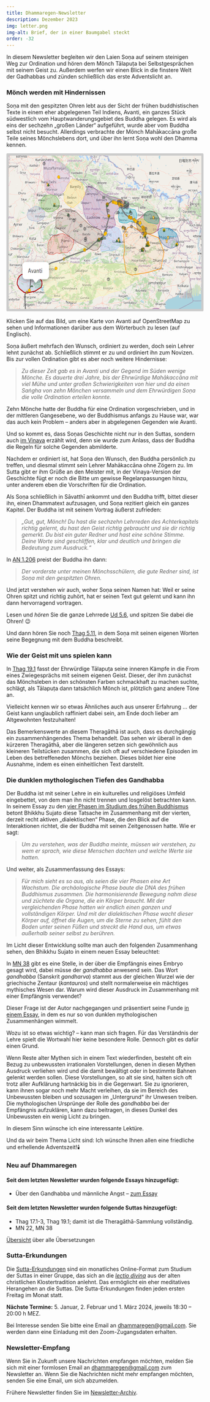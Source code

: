 ```yaml
---
title: Dhammaregen-Newsletter
description: Dezember 2023
img: letter.png
img-alt: Brief, der in einer Baumgabel steckt
order: -32
---
```


In diesem Newsletter begleiten wir den Laien Soṇa auf seinem steinigen Weg zur Ordination und hören dem Mönch Tālapuṭa bei Selbstgesprächen mit seinem Geist zu. Außerdem werfen wir einen Blick in die finstere Welt der Gadhabbas und zünden schließlich das erste Adventslicht an.

### Mönch werden mit Hindernissen

Soṇa mit den gespitzten Ohren lebt aus der Sicht der frühen buddhistischen Texte in einem eher abgelegenen Teil Indiens, Avanti, ein ganzes Stück südwestlich vom Hauptwanderungsgebiet des Buddha gelegen. Es wird als eins der sechzehn „großen Länder“ aufgeführt, wurde aber vom Buddha selbst nicht besucht. Allerdings verbrachte der Mönch Mahākaccāna große Teile seines Mönchslebens dort, und über ihn lernt Soṇa wohl den Dhamma kennen. 

<a title="Klick zu Karte und Info über Avanti" href="https://suttacentral.net/define/avanti?lang=de" target="_blank"><img alt="Karte von Indien mit Avanti" style="padding: 0.4em; border-radius: 0.2em; background: #cccccc; height: 400px;" src="img/avanti.png"></a>

Klicken Sie auf das Bild, um eine Karte von Avanti auf OpenStreetMap zu sehen und Informationen darüber aus dem Wörterbuch zu lesen (auf Englisch).

Soṇa äußert mehrfach den Wunsch, ordiniert zu werden, doch sein Lehrer lehnt zunächst ab. Schließlich stimmt er zu und ordiniert ihn zum Novizen. Bis zur vollen Ordination gibt es aber noch weitere Hindernisse:

>*Zu dieser Zeit gab es in Avanti und der Gegend im Süden wenige Mönche. Es dauerte drei Jahre, bis der Ehrwürdige Mahākaccāna mit viel Mühe und unter großen Schwierigkeiten von hier und da einen Saṅgha von zehn Mönchen versammeln und dem Ehrwürdigen Soṇa die volle Ordination erteilen konnte.*

Zehn Mönche hatte der Buddha für eine Ordination vorgeschrieben, und in der mittleren Gangesebene, wo der Buddhismus anfangs zu Hause war, war das auch kein Problem – anders aber in abgelegenen Gegenden wie Avanti.

Und so kommt es, dass Soṇas Geschichte nicht nur in den Suttas, sondern auch [im Vinaya](https://suttacentral.net/pli-tv-kd5/de/maitrimurti-traetow?lang=de&reference=main&highlight=true#11) erzählt wird, denn sie wurde zum Anlass, dass der Buddha die Regeln für solche Gegenden abmilderte.

Nachdem er ordiniert ist, hat Soṇa den Wunsch, den Buddha persönlich zu treffen, und diesmal stimmt sein Lehrer Mahākaccāna ohne Zögern zu. Im Sutta gibt er ihm Grüße an den Meister mit, in der Vinaya-Version der Geschichte fügt er noch die Bitte um gewisse Regelanpassungen hinzu, unter anderem eben die Vorschriften für die Ordination.

Als Soṇa schließlich in Sāvatthī ankommt und den Buddha trifft, bittet dieser ihn, einen Dhammatext aufzusagen, und Soṇa rezitiert gleich ein ganzes Kapitel. Der Buddha ist mit seinem Vortrag äußerst zufrieden:

>*„Gut, gut, Mönch! Du hast die sechzehn Lehrreden des Achterkapitels richtig gelernt, du hast den Geist richtig gebraucht und sie dir richtig gemerkt. Du bist ein guter Redner und hast eine schöne Stimme. Deine Worte sind geschliffen, klar und deutlich und bringen die Bedeutung zum Ausdruck.“*

In [AN 1.206](#/sutta/an1.206/de/sabbamitta) preist der Buddha ihn dann:

>*Der vorderste unter meinen Mönchsschülern, die gute Redner sind, ist Soṇa mit den gespitzten Ohren.*

Und jetzt verstehen wir auch, woher Soṇa seinen Namen hat: Weil er seine Ohren spitzt und richtig zuhört, hat er seinen Text gut gelernt und kann ihn dann hervorragend vortragen.

Lesen und *hören* Sie die ganze Lehrrede [Ud 5.6](#/sutta/ud5.6/de/sabbamitta), und spitzen Sie dabei die Ohren! 😉

Und dann hören Sie noch [Thag 5.11](#/sutta/thag5.11/de/sabbamitta), in dem Soṇa mit seinen eigenen Worten seine Begegnung mit dem Buddha beschreibt.

### Wie der Geist mit uns spielen kann

In [Thag 19.1](#/sutta/thag19.1/de/sabbamitta) fasst der Ehrwürdige Tālapuṭa seine inneren Kämpfe in die From eines Zwiegesprächs mit seinem eigenen Geist. Dieser, der ihm zunächst das Mönchsleben in den schönsten Farben schmackhaft zu machen suchte, schlägt, als Tālapuṭa dann tatsächlich Mönch ist, plötzlich ganz andere Töne an.

Vielleicht kennen wir so etwas Ähnliches auch aus unserer Erfahrung … der Geist kann unglaublich raffiniert dabei sein, am Ende doch lieber am Altgewohnten festzuhalten!

Das Bemerkenswerte an diesem Theragāthā ist auch, dass es durchgängig ein zusammenhängendes Thema behandelt. Das sehen wir überall in den kürzeren Theragāthā, aber die längeren setzen sich gewöhnlich aus kleineren Teilstücken zusammen, die sich oft auf verschiedene Episoden im Leben des betreffeneden Mönchs beziehen. Dieses bildet hier eine Ausnahme, indem es einen einheitlichen Text darstellt.

### Die dunklen mythologischen Tiefen des Gandhabba

Der Buddha ist mit seiner Lehre in ein kulturelles und religiöses Umfeld eingebettet, von dem man ihn nicht trennen und losgelöst betrachten kann. In seinem Essay zu den [vier Phasen im Studium des frühen Buddhismus](#/wiki/buddhismuskunde/phasen) betont Bhikkhu Sujato diese Tatsache im Zusammenhang mit der vierten, derzeit recht aktiven „dialektischen“ Phase, die den Blick auf die Interaktionen richtet, die der Buddha mit seinen Zeitgenossen hatte. Wie er sagt:

>*Um zu verstehen, was der Buddha meinte, müssen wir verstehen, zu wem er sprach, wie diese Menschen dachten und welche Werte sie hatten.*

Und weiter, als Zusammenfassung des Essays:

>*Für mich sieht es so aus, als seien die vier Phasen eine Art Wachstum. Die archäologische Phase baute die DNA des frühen Buddhismus zusammen. Die harmonisierende Bewegung nahm diese und züchtete die Organe, die ein Körper braucht. Mit der vergleichenden Phase hatten wir endlich einen ganzen und vollständigen Körper. Und mit der dialektischen Phase wacht dieser Körper auf, öffnet die Augen, um die Sterne zu sehen, fühlt den Boden unter seinen Füßen und streckt die Hand aus, um etwas außerhalb seiner selbst zu berühren.*

Im Licht dieser Entwicklung sollte man auch den folgenden Zusammenhang sehen, den Bhikkhu Sujato in einem neuen Essay beleuchtet:

In [MN 38](#/sutta/mn38/de/sabbamitta) gibt es eine Stelle, in der über die Empfängnis eines Embryo gesagt wird, dabei müsse der *gandhabba* anwesend sein. Das Wort *gandhabba* (Sanskrit *gandharva*) stammt aus der gleichen Wurzel wie der griechische Zentaur (*kantauros*) und stellt normalerweise ein mächtiges mythisches Wesen dar. Warum wird dieser Ausdruck im Zusammenhang mit einer Empfängnis verwendet?

Dieser Frage ist der Autor nachgegangen und präsentiert seine Funde [in einem Essay](#/wiki/mythologie/gandhabba2), in dem es nur so von dunklen mythologischen Zusammenhängen wimmelt.

Wozu ist so etwas wichtig? – kann man sich fragen. Für das Verständnis der Lehre spielt die Wortwahl hier keine besondere Rolle. Dennoch gibt es dafür einen Grund.

Wenn Reste alter Mythen sich in einem Text wiederfinden, besteht oft ein Bezug zu unbewussten irrationalen Vorstellungen, denen in diesen Mythen Ausdruck verliehen wird und die damit bewältigt oder in bestimmte Bahnen gelenkt werden sollen. Diese Vorstellungen, so alt sie sind, halten sich oft trotz aller Aufklärung hartnäckig bis in die Gegenwart. Sie zu ignorieren, kann ihnen sogar noch mehr Macht verleihen, da sie im Bereich des Unbewussten bleiben und sozusagen im „Untergrund“ ihr Unwesen treiben. Die mythologischen Ursprünge der Rolle des *gandhabba* bei der Empfängnis aufzuklären, kann dazu beitragen, in dieses Dunkel des Unbewussten ein wenig Licht zu bringen. 

In diesem Sinn wünsche ich eine interessante Lektüre.

Und da wir beim Thema Licht sind: Ich wünsche Ihnen allen eine friedliche und erhellende Adventszeit!🕯️

### Neu auf Dhammaregen

#### Seit dem letzten Newsletter wurden folgende Essays hinzugefügt:

- Über den Gandhabba und männliche Angst – [zum Essay](#/wiki/mythologie/gandhabba2)

#### Seit dem letzten Newsletter wurden folgende Suttas hinzugefügt:

- Thag 17.1-3, Thag 19.1; damit ist die Theragāthā-Sammlung vollständig.
- MN 22, MN 38

[Übersicht](#/wiki/uebersetzung/uebersicht) über alle Übersetzungen

### Sutta-Erkundungen 

Die [Sutta-Erkundungen](#/wiki/erkundung) sind ein monatliches Online-Format zum Studium der Suttas in einer Gruppe, das sich an die [*lectio divina*](https://de.wikipedia.org/wiki/Lectio_divina) aus der alten christlichen Klostertradition anlehnt. Das ermöglicht ein eher meditatives Herangehen an die Suttas. Die Sutta-Erkundungen finden jeden ersten Freitag im Monat statt. 

**Nächste Termine:** 5. Januar, 2. Februar und 1. März 2024, jeweils 18:30 – 20:00 h MEZ.

Bei Interesse senden Sie bitte eine Email an [dhammaregen@gmail.com](mailto:dhammaregen@gmail.com). Sie werden dann eine Einladung mit den Zoom-Zugangsdaten erhalten.

### Newsletter-Empfang

Wenn Sie in Zukunft unsere Nachrichten empfangen möchten, melden Sie sich mit einer formlosen Email an [dhammaregen@gmail.com](mailto:dhammaregen@gmail.com) zum Newsletter an. Wenn Sie die Nachrichten nicht mehr empfangen möchten, senden Sie eine Email, um sich abzumelden. 

Frühere Newsletter finden Sie im [Newsletter-Archiv](#/wiki/news/inhalt).
